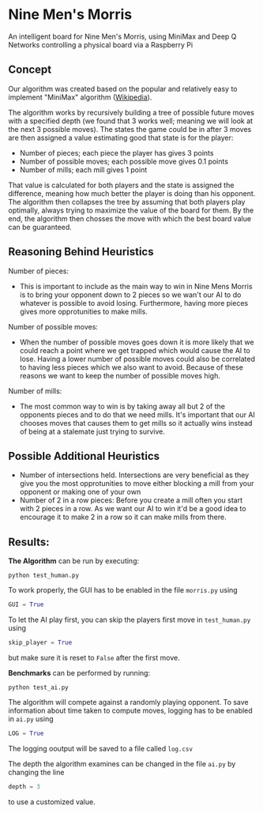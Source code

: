 # Nine Men's Morris

An intelligent board for Nine Men's Morris, using MiniMax and Deep Q Networks controlling a physical board via a Raspberry Pi

## Concept

Our algorithm was created based on the popular and relatively easy to implement "MiniMax" algorithm ([Wikipedia](https://en.wikipedia.org/wiki/Minimax)).

The algorithm works by recursively building a tree of possible future moves with a specified depth (we found that 3 works well; meaning we will look at the next 3 possible moves).
The states the game could be in after 3 moves are then assigned a value estimating good that state is for the player:

- Number of pieces; each piece the player has gives 3 points
- Number of possible moves; each possible move gives 0.1 points
- Number of mills; each mill gives 1 point

That value is calculated for both players and the state is assigned the difference, meaning how much better the player is doing than his opponent.
The algorithm then collapses the tree by assuming that both players play optimally, always trying to maximize the value of the board for them.
By the end, the algorithm then chosses the move with which the best board value can be guaranteed.

## Reasoning Behind Heuristics

Number of pieces:
- This is important to include as the main way to win in Nine Mens Morris is to bring your opponent down to 2 pieces so we wan't our AI to do whatever is possible to avoid losing. Furthermore, having more pieces gives more opprotunities to make mills.

Number of possible moves:
- When the number of possible moves goes down it is more likely that we could reach a point where we get trapped which would cause the AI to lose. Having a lower number of possible moves could also be correlated to having less pieces which we also want to avoid. Because of these reasons we want to keep the number of possible moves high.

Number of mills:
- The most common way to win is by taking away all but 2 of the opponents pieces and to do that we need mills. It's important that our AI chooses moves that causes them to get mills so it actually wins instead of being at a stalemate just trying to survive.

## Possible Additional Heuristics
- Number of intersections held. Intersections are very beneficial as they give you the most opprotunities to move either blocking a mill from your opponent or making one of your own
- Number of 2 in a row pieces: Before you create a mill often you start with 2 pieces in a row. As we want our AI to win it'd be a good idea to encourage it to make 2 in a row so it can make mills from there.

## Results:

**The Algorithm** can be run by executing:
``` shell
python test_human.py
```
To work properly, the GUI has to be enabled in the file `morris.py` using
``` python
GUI = True
```
To let the AI play first, you can skip the players first move in `test_human.py` using
``` python
skip_player = True
```
but make sure it is reset to `False` after the first move.

**Benchmarks** can be performed by running:
``` shell
python test_ai.py
```
The algorithm will compete against a randomly playing opponent.
To save information about time taken to compute moves, logging has to be enabled in `ai.py` using
``` python
LOG = True
```
The logging ooutput will be saved to a file called `log.csv`

The depth the algorithm examines can be changed in the file `ai.py` by changing the line
``` python
depth = 3
```
to use a customized value.
